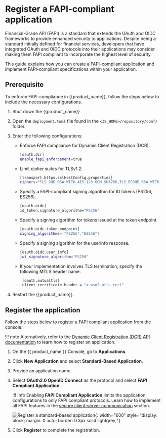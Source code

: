 # Register a FAPI-compliant application

Financial-Grade API (FAPI) is a standard that extends the OAuth and OIDC frameworks to provide enhanced security to applications. Despite being a standard initially defined for financial services, developers that have integrated OAuth and OIDC protocols into their applications may consider making them FAPI compliant to incorporate the highest level of security.

This guide explains how you can create a FAPI-compliant application and implement FAPI-compliant specifications within your application.

## Prerequisite

To enforce FAPI-compliance in {{product_name}}, follow the steps below to include the necessary configurations.

1. Shut down the {{product_name}}

2. Open the `deployment.toml` file found in the `<IS_HOME>/repository/conf/` folder.

3. Enter the following configurations:

    - Enforce FAPI compliance for Dynamic Client Registration (DCR).

        ```bash
        [oauth.dcr]
        enable_fapi_enforcement=true
        ```

    - Limit cipher suites for TLSv1.2.

        ```bash
        [transport.https.sslHostConfig.properties]
        ciphers="TLS_DHE_RSA_WITH_AES_128_GCM_SHA256,TLS_ECDHE_RSA_WITH_AES_128_GCM_SHA256, TLS_DHE_RSA_WITH_AES_256_GCM_SHA384,TLS_ECDHE_RSA_WITH_AES_256_GCM_SHA384"
        ```

    - Specify a FAPI-compliant signing algorithm for ID tokens (PS256, ES256).

        ```bash
        [oauth.oidc]
        id_token.signature_algorithm="PS256"
        ```

    - Specify a signing algorithm for tokens issued at the token endpoint.

        ```bash
        [oauth.oidc.token_endpoint]
        signing_algorithms=["PS256","ES256"]
        ```

    - Specify a signing algorithm for the userinfo response.

        ```bash
        [oauth.oidc.user_info]
        jwt_signature_algorithm="PS256"
        ```

    - If your implementation involves TLS termination, specify the following MTLS header name.

        ```bash
         [oauth.mutualtls]
         client_certificate_header = "x-wso2-mtls-cert"
        ```

4. Restart the {{product_name}}.

## Register the application

Follow the steps below to register a FAPI compliant application from the console:

!!! note
    Alternatively, refer to the [Dynamic Client Registration (DCR) API documentation]({{base_path}}/apis/use-the-openid-connect-dynamic-client-registration-rest-apis/) to learn how to register an application.

1. On the {{ product_name }} Console, go to **Applications**.

2. Click **New Application** and select **Standard-Based Application**.

3. Provide an application name.

4. Select **OAuth2.0 OpenID Connect** as the protocol and select **FAPI Compliant Application**.

    !!! info
        Enabling **FAPI Compliant Application** limits the application configurations to only FAPI compliant protocols. Learn how to implement all FAPI features in the [secure client-server communication](#secure-client-server-communication) section.

    ![Register a standard-based application]({{base_path}}/assets/img/guides/applications/fapi-compliant-apps/register-a-fapi-application.png){: width="600" style="display: block; margin: 0 auto; border: 0.3px solid lightgrey;"}

5. Click **Register** to complete the registration.








